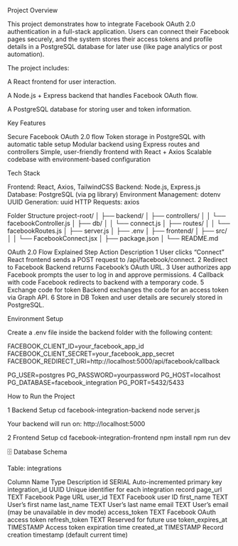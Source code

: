 Project Overview

This project demonstrates how to integrate Facebook OAuth 2.0 authentication in a full-stack application.
Users can connect their Facebook pages securely, and the system stores their access tokens and profile details in a PostgreSQL database for later use (like page analytics or post automation).

The project includes:

A React frontend for user interaction.

A Node.js + Express backend that handles Facebook OAuth flow.

A PostgreSQL database for storing user and token information.

Key Features

Secure Facebook OAuth 2.0 flow
Token storage in PostgreSQL with automatic table setup
Modular backend using Express routes and controllers
Simple, user-friendly frontend with React + Axios
Scalable codebase with environment-based configuration

Tech Stack

Frontend: React, Axios, TailwindCSS
Backend: Node.js, Express.js
Database: PostgreSQL (via pg library)
Environment Management: dotenv
UUID Generation: uuid
HTTP Requests: axios

Folder Structure
project-root/
│
├── backend/
│   ├── controllers/
│   │   └── facebookController.js
│   ├── db/
│   │   └── connect.js
│   ├── routes/
│   │   └── facebookRoutes.js
│   ├── server.js
│   ├── .env
│
├── frontend/
│   ├── src/
│   │   └── FacebookConnect.jsx
│   ├── package.json
│
└── README.md

OAuth 2.0 Flow Explained
Step	Action	Description
1	User clicks “Connect”	React frontend sends a POST request to /api/facebook/connect.
2	Redirect to Facebook	Backend returns Facebook’s OAuth URL.
3	User authorizes app	Facebook prompts the user to log in and approve permissions.
4	Callback with code	Facebook redirects to backend with a temporary code.
5	Exchange code for token	Backend exchanges the code for an access token via Graph API.
6	Store in DB	Token and user details are securely stored in PostgreSQL.

Environment Setup

Create a .env file inside the backend folder with the following content:

FACEBOOK_CLIENT_ID=your_facebook_app_id
FACEBOOK_CLIENT_SECRET=your_facebook_app_secret
FACEBOOK_REDIRECT_URI=http://localhost:5000/api/facebook/callback

PG_USER=postgres
PG_PASSWORD=yourpassword
PG_HOST=localhost
PG_DATABASE=facebook_integration
PG_PORT=5432/5433

How to Run the Project 

1️ Backend Setup
cd facebook-integration-backend
node server.js

Your backend will run on: http://localhost:5000

2️ Frontend Setup
cd facebook-integration-frontend
npm install
npm run dev

🗄️ Database Schema

Table: integrations

Column Name	Type	Description
id	SERIAL	Auto-incremented primary key
integration_id	UUID	Unique identifier for each integration record
page_url	TEXT	Facebook Page URL
user_id	TEXT	Facebook user ID
first_name	TEXT	User’s first name
last_name	TEXT	User’s last name
email	TEXT	User’s email (may be unavailable in dev mode)
access_token	TEXT	Facebook OAuth access token
refresh_token	TEXT	Reserved for future use
token_expires_at	TIMESTAMP	Access token expiration time
created_at	TIMESTAMP	Record creation timestamp (default current time)
